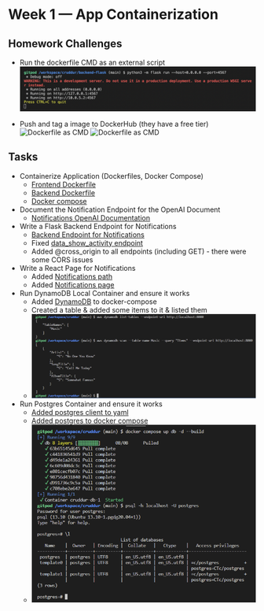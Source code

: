 # Week 1 — App Containerization

## Homework Challenges
  - Run the dockerfile CMD as an external script
  ![Dockerfile as CMD](./assets/external_dockerfile_cmd.png)
  
  - Push and tag a image to DockerHub (they have a free tier)
    ![Dockerfile as CMD](./assets/dockerhub_1.png)
    ![Dockerfile as CMD](./assets/dockerhub_2.png)


## Tasks
  - Containerize Application (Dockerfiles, Docker Compose)
    - [Frontend Dockerfile](https://github.com/MoroJr/cruddur/blob/main/frontend-react-js/Dockerfile)
    - [Backend Dockerfile](https://github.com/MoroJr/cruddur/blob/main/backend-flask/Dockerfile)
    - [Docker compose](https://github.com/MoroJr/cruddur/blob/main/docker-compose.yml)
  - Document the Notification Endpoint for the OpenAI Document
    - [Notifications OpenAI Documentation](https://github.com/MoroJr/cruddur/commit/666d57134f1727126a1946a6b14db46d017008a4#diff-0aadfd2f8f82173d1d5766888ec2335e880e49c38c936e5ecb84da6ebf6220a9)
  - Write a Flask Backend Endpoint for Notifications
    - [Backend Endpoint for Notifications](https://github.com/MoroJr/cruddur/commit/666d57134f1727126a1946a6b14db46d017008a4#diff-0014cc1f7ffd53e63ff797f0f2925a994fbd6797480d9ca5bbc5dc65f1b56438R72)
    - Fixed [data_show_activity endpoint](https://github.com/MoroJr/cruddur/commit/666d57134f1727126a1946a6b14db46d017008a4#diff-0014cc1f7ffd53e63ff797f0f2925a994fbd6797480d9ca5bbc5dc65f1b56438R114)
    - Added @cross_origin to all endpoints (including GET) - there were some CORS issues
  - Write a React Page for Notifications	
    - Added [Notifications path](https://github.com/MoroJr/cruddur/commit/666d57134f1727126a1946a6b14db46d017008a4#diff-d95064ed8d1ffc32d8b4ed5cd5a797264a6089d239527f9fa67e60e868600cef)
    - Added [Notifications page](https://github.com/MoroJr/cruddur/commit/666d57134f1727126a1946a6b14db46d017008a4#diff-b2255ce048e85fd16283750bd3c8f764ba4f3b93fb68446a20f2e77d3b9dc305)
  - Run DynamoDB Local Container and ensure it works	
    - Added [DynamoDB](https://github.com/MoroJr/cruddur/commit/666d57134f1727126a1946a6b14db46d017008a4#diff-e45e45baeda1c1e73482975a664062aa56f20c03dd9d64a827aba57775bed0d3R20) to docker-compose
    - Created a table & added some items to it & listed them
    - ![DynamoDB Results](./assets/dynamodb.png)
  - Run Postgres Container and ensure it works	
    - [Added postgres client to yaml](https://github.com/MoroJr/cruddur/commit/666d57134f1727126a1946a6b14db46d017008a4#diff-370a022e48cb18faf98122794ffc5ce775b2606b09a9d1f80b71333425ec078eR12)
    - [Added postgres to docker compose](https://github.com/MoroJr/cruddur/commit/666d57134f1727126a1946a6b14db46d017008a4#diff-e45e45baeda1c1e73482975a664062aa56f20c03dd9d64a827aba57775bed0d3R32)
    - ![Postgresql client](./assets/postgresql.png)
